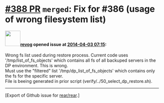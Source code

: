 [\#388 PR](https://github.com/rear/rear/pull/388) `merged`: Fix for \#386 (usage of wrong filesystem list)
==========================================================================================================

#### <img src="https://avatars.githubusercontent.com/u/7138166?u=8badbe18661388be2a5be9c8dd8ca530bcdcbe50&v=4" width="50">[revog](https://github.com/revog) opened issue at [2014-04-03 07:15](https://github.com/rear/rear/pull/388):

Wrong fs list used during restore process. Current code uses
'/tmp/list\_of\_fs\_objects' which contains all fs of all backuped
servers in the DP environment. This is wrong.  
Must use the "filtered" list '/tmp/dp\_list\_of\_fs\_objects' which
contains only the fs for the specific server.  
File is beeing generated in prior script
(verify/../50\_select\_dp\_restore.sh).

------------------------------------------------------------------------

\[Export of Github issue for
[rear/rear](https://github.com/rear/rear).\]
